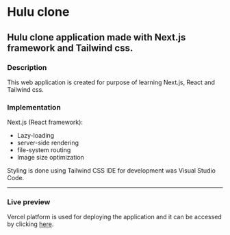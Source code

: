 # Hulu clone

Hulu clone application made with Next.js framework and Tailwind css.
------

### Description

This web application is created for purpose of learning Next.js, React and Tailwind css.

### Implementation

Next.js (React framework):
- Lazy-loading
- server-side rendering
- file-system routing
- Image size optimization

Styling is done using Tailwind CSS
IDE for development was Visual Studio Code.

------
### Live preview

Vercel platform is used for deploying the application and it can be accessed by clicking [here](https://hulu-clone-22w4do3y0-milenapetrovic.vercel.app/).

